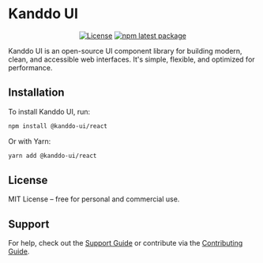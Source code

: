 # Kanddo UI

<div align="center">

[![License](https://img.shields.io/badge/license-MIT-blue.svg)](https://github.com/kanddo/kanddo-ui/blob/HEAD/LICENSE)
[![npm latest package](https://img.shields.io/npm/v/@kanddo-ui/react/latest.svg)](https://www.npmjs.com/package/@kanddo-ui/react)

</div>

Kanddo UI is an open-source UI component library for building modern, clean, and accessible web interfaces. It's simple, flexible, and optimized for performance.

## Installation

To install Kanddo UI, run:

```bash
npm install @kanddo-ui/react
```

Or with Yarn:

```bash
yarn add @kanddo-ui/react
```

## License

MIT License – free for personal and commercial use.

## Support

For help, check out the [Support Guide](#) or contribute via the [Contributing Guide](#).

